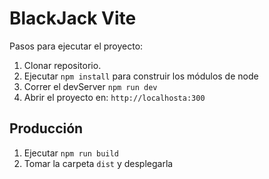 # BlackJack Vite

Pasos para ejecutar el proyecto:

1. Clonar repositorio.
2. Ejecutar ``` npm install ``` para construir los módulos de node
3. Correr el devServer ```npm run dev```
4. Abrir el proyecto en: ```http://localhosta:300```

## Producción

1. Ejecutar ``` npm run build ```
2. Tomar la carpeta ```dist``` y desplegarla